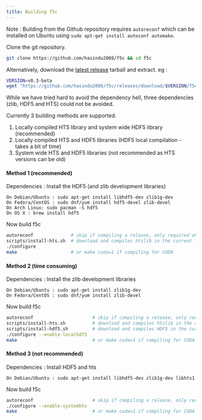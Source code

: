 ```yaml
---
title: Building f5c
---
```


Note : Building from the Github repository requires `autoreconf` which can be installed on Ubuntu using `sudo apt-get install autoconf automake`.

Clone the git repository.
```sh
git clone https://github.com/hasindu2008/f5c && cd f5c
```
Alternatively, download the [latest release](https://github.com/hasindu2008/f5c/releases) tarball and extract.
eg :
```sh
VERSION=v0.3-beta
wget "https://github.com/hasindu2008/f5c/releases/download/$VERSION/f5c-$VERSION-release.tar.gz" && tar xvf f5c-$VERSION-release.tar.gz && cd f5c-$VERSION/
```

While we have tried hard to avoid the dependency hell, three dependencies (zlib, HDF5 and HTS) could not be avoided.

Currently 3 building methods are supported.
1. Locally compiled HTS library and system wide HDF5 library (recommended)
2. Locally compiled HTS and HDF5 libraries (HDF5 local compilation - takes a bit of time)
3. System wide HTS and HDF5 libraries (not recommended as HTS versions can be old)


#### Method 1 (recommended)

Dependencies : Install the HDF5 (and zlib development libraries)
```
On Debian/Ubuntu : sudo apt-get install libhdf5-dev zlib1g-dev
On Fedora/CentOS : sudo dnf/yum install hdf5-devel zlib-devel
On Arch Linux: sudo pacman -S hdf5
On OS X : brew install hdf5
```

Now build f5c
```sh
autoreconf              # skip if compiling a release, only required when building from github
scripts/install-hts.sh  # download and compiles htslib in the current folder
./configure
make                    # or make cuda=1 if compiling for CUDA
```

#### Method 2 (time consuming)

Dependencies : Install the zlib development libraries
```
On Debian/Ubuntu : sudo apt-get install zlib1g-dev
On Fedora/CentOS : sudo dnf/yum install zlib-devel
```

Now build f5c
```sh
autoreconf                      # skip if compiling a release, only required when building from github
scripts/install-hts.sh          # download and compiles htslib in the current folder
scripts/install-hdf5.sh         # download and compiles HDF5 in the current folder
./configure --enable-localhdf5
make                            # or make cuda=1 if compiling for CUDA
```

#### Method 3 (not recommended)

Dependencies : Install HDF5 and hts
```
On Debian/Ubuntu : sudo apt-get install libhdf5-dev zlib1g-dev libhts1
```

Now build f5c
```sh
autoreconf                      # skip if compiling a release, only required when building from github
./configure --enable-systemhts
make                            # or make cuda=1 if compiling for CUDA
```

